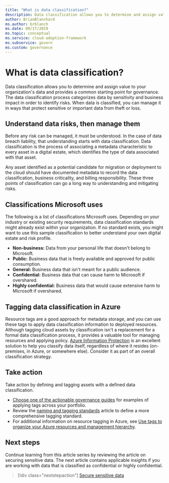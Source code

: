 ```yaml
---
title: "What is data classification?"
description: Data classification allows you to determine and assign value to your organization's data and provides a common starting point for governance.
author: BrianBlanchard
ms.author: brblanch
ms.date: 09/17/2019
ms.topic: conceptual
ms.service: cloud-adoption-framework
ms.subservice: govern
ms.custom: governance
---
```


# What is data classification?

Data classification allows you to determine and assign value to your organization's data and provides a common starting point for governance. The data classification process categorizes data by sensitivity and business impact in order to identify risks. When data is classified, you can manage it in ways that protect sensitive or important data from theft or loss.

## Understand data risks, then manage them

Before any risk can be managed, it must be understood. In the case of data breach liability, that understanding starts with data classification. Data classification is the process of associating a metadata characteristic to every asset in a digital estate, which identifies the type of data associated with that asset.

Any asset identified as a potential candidate for migration or deployment to the cloud should have documented metadata to record the data classification, business criticality, and billing responsibility. These three points of classification can go a long way to understanding and mitigating risks.

## Classifications Microsoft uses

The following is a list of classifications Microsoft uses. Depending on your industry or existing security requirements, data classification standards might already exist within your organization. If no standard exists, you might want to use this sample classification to better understand your own digital estate and risk profile.

- **Non-business:** Data from your personal life that doesn't belong to Microsoft.
- **Public:** Business data that is freely available and approved for public consumption.
- **General:** Business data that isn't meant for a public audience.
- **Confidential:** Business data that can cause harm to Microsoft if overshared.
- **Highly confidential:** Business data that would cause extensive harm to Microsoft if overshared.

## Tagging data classification in Azure

Resource tags are a good approach for metadata storage, and you can use these tags to apply data classification information to deployed resources. Although tagging cloud assets by classification isn't a replacement for a formal data classification process, it provides a valuable tool for managing resources and applying policy. [Azure Information Protection](/azure/information-protection/what-is-information-protection) is an excellent solution to help you classify data itself, regardless of where it resides (on-premises, in Azure, or somewhere else). Consider it as part of an overall classification strategy.

## Take action

Take action by defining and tagging assets with a defined data classification.

- [Choose one of the actionable governance guides](../guides/index.md) for examples of applying tags across your portfolio.
- Review the [naming and tagging standards](../../ready/azure-best-practices/naming-and-tagging.md#metadata-tags) article to define a more comprehensive tagging standard.
- For additional information on resource tagging in Azure, see [Use tags to organize your Azure resources and management hierarchy](/azure/azure-resource-manager/management/tag-resources).

## Next steps

Continue learning from this article series by reviewing the article on securing sensitive data. The next article contains applicable insights if you are working with data that is classified as confidential or highly confidential.

> [!div class="nextstepaction"]
> [Secure sensitive data](/azure/architecture/data-guide/scenarios/securing-data-solutions?bc=%2fazure%2fcloud-adoption-framework%2f_bread%2ftoc.json&toc=%2fazure%2fcloud-adoption-framework%2ftoc.json)